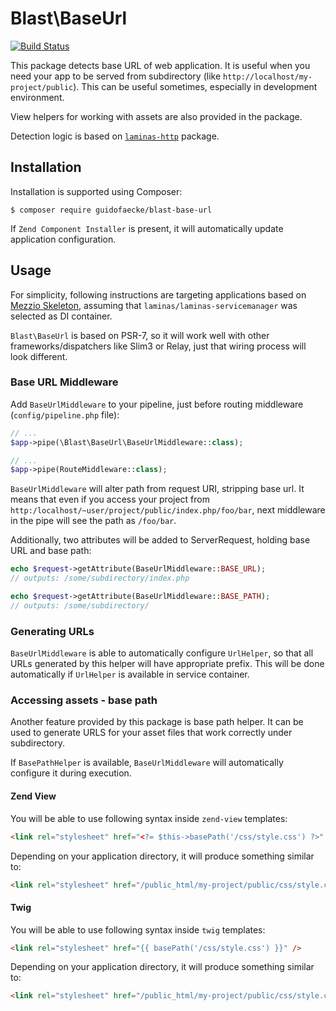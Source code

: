 Blast\BaseUrl
=============

[![Build Status](https://travis-ci.org/mtymek/blast-base-url.svg?branch=master)](https://travis-ci.org/mtymek/blast-base-url)
  
This package detects base URL of web application. It is useful when you need your app
to be served from subdirectory (like `http://localhost/my-project/public`). This can
be useful sometimes, especially in development environment.

View helpers for working with assets are also provided in the package.

Detection logic is based on [`laminas-http`](https://github.com/laminas/laminas-http) 
package.

Installation
------------

Installation is supported using Composer:
```
$ composer require guidofaecke/blast-base-url
```

If `Zend Component Installer` is present, it will automatically update application configuration.

Usage
-----

For simplicity, following instructions are targeting applications based on 
[Mezzio Skeleton](https://github.com/mezzio/mezzio-skeleton),
assuming that `laminas/laminas-servicemanager` was selected as DI container.
  
`Blast\BaseUrl` is based on PSR-7, so it will work well with other frameworks/dispatchers
like Slim3 or Relay, just that wiring process will look different.

### Base URL Middleware

Add `BaseUrlMiddleware` to your pipeline, just before routing middleware (`config/pipeline.php` file):

```php
// ...
$app->pipe(\Blast\BaseUrl\BaseUrlMiddleware::class);

// ...
$app->pipe(RouteMiddleware::class);
```

`BaseUrlMiddleware` will alter path from request URI, stripping base url. It means that
even if you access your project from `http:/localhost/~user/project/public/index.php/foo/bar`,
next middleware in the pipe will see the path as `/foo/bar`.

Additionally, two attributes will be added to ServerRequest, holding base URL and base path:

```php
echo $request->getAttribute(BaseUrlMiddleware::BASE_URL);   
// outputs: /some/subdirectory/index.php

echo $request->getAttribute(BaseUrlMiddleware::BASE_PATH);
// outputs: /some/subdirectory/
```

### Generating URLs

`BaseUrlMiddleware` is able to automatically configure `UrlHelper`, so that all URLs generated 
by this helper will have appropriate prefix. This will be done automatically if `UrlHelper`
is available in service container.

### Accessing assets - base path

Another feature provided by this package is base path helper. It can be used to generate URLS
for your asset files that work correctly under subdirectory. 

If `BasePathHelper` is available, `BaseUrlMiddleware` will automatically configure it during
execution. 

#### Zend View

You will be able to use following syntax inside `zend-view` templates:

```html
<link rel="stylesheet" href="<?= $this->basePath('/css/style.css') ?>" />
```

Depending on your application directory, it will produce something similar to:

```html
<link rel="stylesheet" href="/public_html/my-project/public/css/style.css" />
```

#### Twig

You will be able to use following syntax inside `twig` templates:

```html
<link rel="stylesheet" href="{{ basePath('/css/style.css') }}" />
```

Depending on your application directory, it will produce something similar to:

```html
<link rel="stylesheet" href="/public_html/my-project/public/css/style.css" />
```
